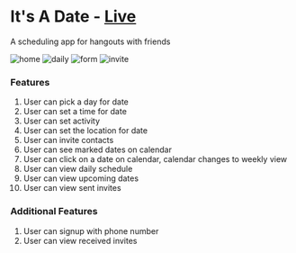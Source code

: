 # It's A Date - <a href="https://its-a-date1.herokuapp.com">Live</a>
A scheduling app for hangouts with friends

![home](https://user-images.githubusercontent.com/76453386/124865589-cc7c6380-df6f-11eb-91b1-d26e589f1751.png)
![daily](https://user-images.githubusercontent.com/76453386/124865604-d1411780-df6f-11eb-8903-9df1bcdb3ef9.png)
![form](https://user-images.githubusercontent.com/76453386/124865605-d1d9ae00-df6f-11eb-9299-e8c6f6a0da81.png)
![invite](https://user-images.githubusercontent.com/76453386/124865614-d3a37180-df6f-11eb-91a8-416ade28035f.png)


### Features 
1. User can pick a day for date
2. User can set a time for date
3. User can set activity
4. User can set the location for date
5. User can invite contacts
6. User can see marked dates on calendar
7. User can click on a date on calendar, calendar changes to weekly view
8. User can view daily schedule
9. User can view upcoming dates
10. User can view sent invites

### Additional Features
1. User can signup with phone number
2. User can view received invites
